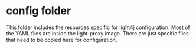 # config folder

This folder includes the resources specific for light4j configuration. Most of the YAML files are inside the light-proxy image. There are just specific files that need to be copied here for configuration.
